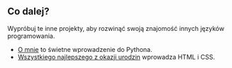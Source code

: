 ## Co dalej?

Wypróbuj te inne projekty, aby rozwinąć swoją znajomość innych języków programowania.

- [O mnie](https://projects.raspberrypi.org/en/projects/about-me?utm_source=pathway&utm_medium=whatnext&utm_campaign=projects) to świetne wprowadzenie do Pythona.
- [Wszystkiego najlepszego z okazji urodzin](https://projects.raspberrypi.org/en/projects/happy-birthday?utm_source=pathway&utm_medium=whatnext&utm_campaign=projects) wprowadza HTML i CSS.
